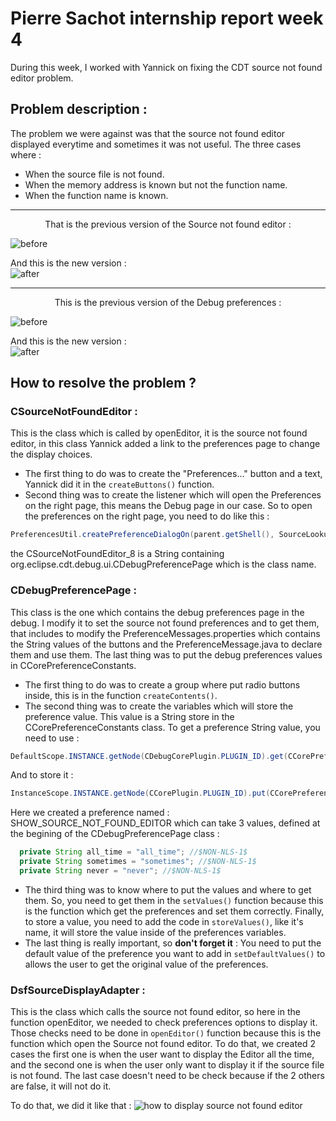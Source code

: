 # Pierre Sachot internship report week 4

During this week, I worked with Yannick on fixing the CDT source not found editor problem.

## Problem description :

The problem we were against was that the source not found editor displayed everytime and sometimes it was not useful.
The three cases where :

- When the source file is not found.
- When the memory address is known but not the function name.
- When the function name is known.

___
<center>That is the previous version of the Source not found editor :</center>

![before](http://image.prntscr.com/image/e5ef587d4fb3417aa9594fdb8cb9fb0b.png)

And this is the new version : <br>
![after](http://image.prntscr.com/image/b9f55e3f3ba94e499dcc3421b594e12b.png)

___
<center>This is the previous version of the Debug preferences :</center>

![before](http://image.prntscr.com/image/793a6e8862c6488b897867b4ab30b9f8.png)

And this is the new version :<br>
![after](http://image.prntscr.com/image/f407a70baf13440c8027ba6392ede376.png)



## How to resolve the problem ?

### CSourceNotFoundEditor :
This is the class which is called by openEditor, it is the source not found editor, in this class Yannick added a link to the preferences page to change the display choices. 
- The first thing to do was to create the "Preferences..." button and a text, Yannick did it in the `createButtons()` function.
- Second thing was to create the listener which will open the Preferences on the right page, this means the Debug page in our case. So to open 
the preferences on the right page, you need to do like this :
```Java
PreferencesUtil.createPreferenceDialogOn(parent.getShell(), SourceLookupUIMessages.CSourceNotFoundEditor_8, null, null).open();
```
the CSourceNotFoundEditor_8 is a String containing org.eclipse.cdt.debug.ui.CDebugPreferencePage which is the class name.

### CDebugPreferencePage :
This class is the one which contains the debug preferences page in the debug. I modify it to set the source not found preferences and to get 
them, that includes to modify the PreferenceMessages.properties which contains the String values of the buttons and the PreferenceMessage.java to declare 
them and use them. The last thing was to put the debug preferences values in CCorePreferenceConstants.
  - The first thing to do was to create a group where put radio buttons inside, this is in the function `createContents()`. 
  - The second thing was to create the variables which will store the preference value. This value is a String store in the CCorePreferenceConstants
  class.
  To get a preference String value, you need to use :
  ```Java
  DefaultScope.INSTANCE.getNode(CDebugCorePlugin.PLUGIN_ID).get(CCorePreferenceConstants.YOUR_PREFERENCE_NAME, null);
  ```
  
  And to store it :
  
  ```Java
  InstanceScope.INSTANCE.getNode(CCorePlugin.PLUGIN_ID).put(CCorePreferenceConstants.YOUR_PREFERENCE_NAME, "Your text");`
  ```
  
  Here we created a preference named : SHOW_SOURCE_NOT_FOUND_EDITOR which can take 3 values, defined at the begining of the CDebugPreferencePage class : 
  
  ```Java
	private String all_time = "all_time"; //$NON-NLS-1$
	private String sometimes = "sometimes"; //$NON-NLS-1$
	private String never = "never"; //$NON-NLS-1$
 ```
	
  - The third thing was to know where to put the values and where to get them.
  So, you need to get them in the `setValues()` function because this is the function which get the preferences and set them correctly.
  Finally, to store a value, you need to add the code in `storeValues()`, like it's name, it will store the value inside of the preferences variables.
  - The last thing is really important, so **don't forget it** :
  You need to put the default value of the preference you want to add in `setDefaultValues()` to allows the user to get the original value of the preferences.


### DsfSourceDisplayAdapter :
This is the class which calls the source not found editor, so here in the function openEditor, we needed to check preferences options to
display it.
Those checks need to be done in `openEditor()` function because this is the function which open the Source not found editor.
To do that, we created 2 cases the first one is when the user want to display the Editor all the time, and the second one is when the user only want to display it if the source file is not found. The last case doesn't need to be check because if the 2 others are false, it will not do it.

To do that, we did it like that :
![how to display source not found editor](http://image.prntscr.com/image/bb4a2112940a43429f7f1fe3f7b28e1a.png)
